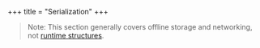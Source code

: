 +++
title = "Serialization"
+++

> Note: This section generally covers offline storage and networking, not [runtime structures](/wiki/storage).
